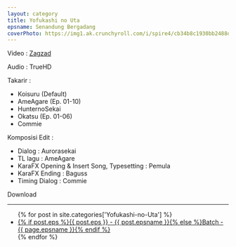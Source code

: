 ```yaml
---
layout: category
title: Yofukashi no Uta
epsname: Senandung Bergadang
coverPhoto: https://img1.ak.crunchyroll.com/i/spire4/cb34b8c1930bb2488d64dd261b03e9161636558725_main.jpg
---
```


Video :
[Zagzad](https://nyaa.si/view/1660066)

Audio :
TrueHD

Takarir :
- Koisuru (Default)
- AmeAgare (Ep. 01-10)
- HunternoSekai
- Okatsu (Ep. 01-06)
- Commie

Komposisi Edit :
- Dialog : Aurorasekai
- TL lagu : AmeAgare
- KaraFX Opening & Insert Song, Typesetting : Pemula
- KaraFX Ending : Baguss
- Timing Dialog : Commie

Download

---
  <ul>
    {% for post in site.categories['Yofukashi-no-Uta'] %}
  <li><a class="white pinkhover" href="{{ site.baseurl }}{{ post.url }}">{% if post.eps %}{{ post.eps }} - {{ post.epsname }}{% else %}Batch - {{ page.epsname }}{% endif %}</a></li>
  {% endfor %}